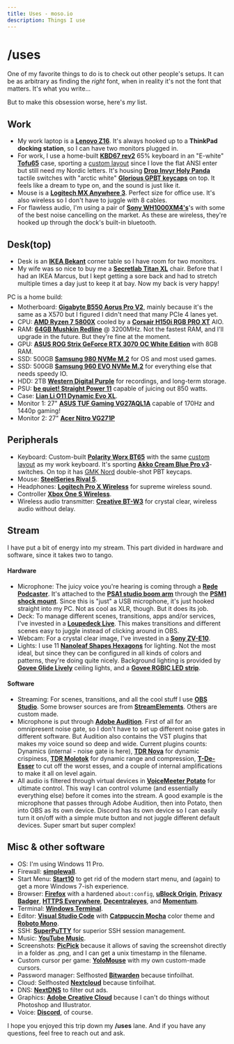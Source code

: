 ```yaml
---
title: Uses - moso.io
description: Things I use
---
```


# /uses

One of my favorite things to do is to check out other people's setups. It can be as arbitrary as finding the _right_ font, when in reality it's not the font that matters. It's what you write...

But to make this obsession worse, here's _my_ list.

## Work

- My work laptop is a **[Lenovo Z16](https://lenovo.com/us/en/p/laptops/thinkpad/thinkpadz/lenovo-thinkpad-z16-gen-2-(16-inch-amd)/len101t0082)**. It's always hooked up to a **ThinkPad docking station**, so I can have two monitors plugged in.
- For work, I use a home-built **[KBD67 rev2](https://kbdfans.com/collections/pcb/products/kbd65-65-custom-mechanical-keyboard-pcb)** 65% keyboard in an "E-white" **[Tofu65](https://kbdfans.com/collections/case/products/in-stocktofu-65-aluminum-case?variant=31400162394251)** case, sporting a [custom layout](https://assets.codepen.io/257418/screenshot-1593358613.png) since I love the flat ANSI enter but still need my Nordic letters. It's housing **[Drop Invyr Holy Panda](https://drop.com/?origin=%2Fbuy%2Fdrop-invyr-holy-panda-mechanical-switches)** tactile switches with "arctic white" **[Glorious GPBT keycaps](https://www.pcgamingrace.com/products/glorious-pbt-black-key-caps)** on top. It feels like a dream to type on, and the sound is just like it.
- Mouse is a **[Logitech MX Anywhere 3](https://logitech.com/en-us/products/mice/mx-anywhere-3.910-005985.html)**. Perfect size for office use. It's also wireless so I don't have to juggle with 8 cables.
- For flawless audio, I'm using a pair of **[Sony WH1000XM4's](https://electronics.sony.com/audio/headphones/headband/p/wh1000xm4-b)**'s with some of the best noise cancelling on the market. As these are wireless, they're hooked up through the dock's built-in bluetooth.

## Desk(top)

- Desk is an **[IKEA Bekant](https://ikea.com/gb/en/p/bekant-left-hand-corner-table-top-black-stained-ash-veneer-00366278/)** corner table so I have room for two monitors.
- My wife was so nice to buy me a **[Secretlab Titan XL](https://secretlab.eu/collections/titan-xl-series)** chair. Before that I had an IKEA Marcus, but I kept getting a sore back and had to stretch multiple times a day just to keep it at bay. Now my back is very happy!

<p style="margin-bottom: -8px">PC is a home build:</p>

- Motherboard: **[Gigabyte B550 Aorus Pro V2](https://gigabyte.com/Motherboard/B550-AORUS-PRO-V2-rev-10)**, mainly because it's the same as a X570 but I figured I didn't need that many PCIe 4 lanes yet.
- CPU: **[AMD Ryzen 7 5800X](https://amd.com/en/products/cpu/amd-ryzen-7-5800x)** cooled by a **[Corsair H150i RGB PRO XT](https://www.corsair.com/eu/en/Categories/Products/Liquid-Cooling/iCUE-RGB-PRO-XT-Coolers/p/CW-9060045-WW)** AIO.
- RAM: **[64GB Mushkin Redline](https://poweredbymushkin.com/Home/index.php/products2/item/5-redline/1682-mrd4u320ejjp16gx2?ic=1)** @ 3200MHz. Not the fastest RAM, and I'll upgrade in the future. But they're fine at the moment.
- GPU: **[ASUS ROG Strix GeForce RTX 3070 OC White Edition](https://rog.asus.com/graphics-cards/graphics-cards/rog-strix/rog-strix-rtx3070-o8g-white-model)** with 8GB RAM.
- SSD: 500GB **[Samsung 980 NVMe M.2](https://www.samsung.com/us/computing/memory-storage/solid-state-drives/980-pcie-3-0-nvme-gaming-ssd-500gb-mz-v8v500b-am)** for OS and most used games.
- SSD: 500GB **[Samsung 960 EVO NVMe M.2](https://www.samsung.com/us/computing/memory-storage/solid-state-drives/ssd-960-evo-m-2-500gb-mz-v6e500bw)** for everything else that needs speedy IO.
- HDD: 2TB **[Western Digital Purple](https://shop.westerndigital.com/en-ie/products/internal-drives/wd-purple-sata-hdd)** for recordings, and long-term storage.
- PSU: **[be quiet! Straight Power 11](https://bequiet.com/en/powersupply/straight-power-11/1247)** capable of juicing out 850 watts.
- Case: **[Lian Li O11 Dynamic Evo XL](https://lian-li.com/product/o11-dynamic-evo-xl/)**.
- Monitor 1: 27" **[ASUS TUF Gaming VG27AQL1A](https://asus.com/Displays-Desktops/Monitors/TUF-Gaming/TUF-Gaming-VG27AQL1A/)** capable of 170Hz and 1440p gaming!
- Monitor 2: 27" **[Acer Nitro VG271P](https://acer.com/ac/en/GB/content/model/UM.HV1EE.P04)**

## Peripherals

- Keyboard: Custom-built **[Polarity Worx BT65](https://www.polarityworks.com/btckp)** with the same [custom layout](https://assets.codepen.io/257418/screenshot-1593358613.png) as my work keyboard. It's sporting **[Akko Cream Blue Pro v3](https://akkogear.eu/products/v3-cream-blue-pro-switch-45pcs)**-switches. On top it has [GMK Nord](https://candykeys.com/group-buys/gmk-nord) double-shot PBT keycaps.
- Mouse: **[SteelSeries Rival 5](https://steelseries.com/gaming-mice/rival-5)**.
- Headphones: **[Logitech Pro X Wireless](https://www.logitechg.com/en-us/products/gaming-audio/pro-x-wireless-headset.981-000956.html)** for supreme wireless sound.
- Controller **[Xbox One S Wireless](https://xbox.com/en-US/accessories/controllers/xbox-wireless-controller)**.
- Wireless audio transmitter: **[Creative BT-W3](https://us.creative.com/p/headphones-headsets/creative-bt-w3)** for crystal clear, wireless audio without delay.

## Stream

I have put a bit of energy into my stream. This part divided in hardware and software, since it takes two to tango.

#### Hardware

- Microphone: The juicy voice you're hearing is coming through a **[Røde Podcaster](https://rode.com/microphones/podcaster)**. It's attached to the **[PSA1 studio boom arm](https://rode.com/accessories/stands/psa1)** through the **[PSM1 shock mount](https://rode.com/accessories/psm1)**. Since this is "just" a USB microphone, it's just hooked straight into my PC. Not as cool as XLR, though. But it does its job.
- Deck: To manage different scenes, transitions, apps and/or services, I've invested in a **[Loupedeck Live](https://loupedeck.com/en/products/loupedeck-live)**. This makes transitions and different scenes easy to juggle instead of clicking around in OBS.
- Webcam: For a crystal clear image, I've invested in a **[Sony ZV-E10](https://electronics.sony.com/imaging/interchangeable-lens-cameras/aps-c/p/ilczve10l-b)**.
- Lights: I use 11 **[Nanoleaf Shapes Hexagons](https://nanoleaf.me/en-EU/products/nanoleaf-shapes)** for lighting. Not the most ideal, but since they can be configured in all kinds of colors and patterns, they're doing quite nicely. Background lighting is provided by **[Govee Glide Lively](https://us.govee.com/collections/wall-lights/products/govee-glide-lively-wall-lights)** ceiling lights, and a **[Govee RGBIC LED strip](https://us.govee.com/collections/indoor-strip-lights/products/rgbic-smart-led-strip-lights)**.

#### Software

- Streaming: For scenes, transitions, and all the cool stuff I use **[OBS Studio](https://obsproject.com)**. Some browser sources are from **[StreamElements](https://streamelements.com)**. Others are custom made.
- Microphone is put through **[Adobe Audition](https://adobe.com/products/audition.html)**. First of all for an omnipresent noise gate, so I don't have to set up different noise gates in different software. But Audition also contains the VST plugins that makes my voice sound so deep and wide. Current plugins counts: Dynamics (internal - noise gate is here), **[TDR Nova](https://tokyodawn.net/tdr-nova)** for dynamic crispiness, **[TDR Molotok](https://tokyodawn.net/tdr-molotok)** for dynamic range and compression, **[T-De-Esser](https://techivation.com/t-de-esser)** to cut off the worst esses, and a couple of internal amplifications to make it all on level again.
- All audio is filtered through virtual devices in **[VoiceMeeter Potato](https://vb-audio.com/Voicemeeter/potato.htm)** for ultimate control. This way I can control volume (and essentially everything else) before it comes into the stream. A good example is the microphone that passes through Adobe Audition, then into Potato, then into OBS as its own device. Discord has its own device so I can easily turn it on/off with a simple mute button and not juggle different default devices. Super smart but super complex!

## Misc & other software

- OS: I'm using Windows 11 Pro.
- Firewall: **[simplewall](https://henrypp.org/product/simplewall)**.
- Start Menu: **[Start10](https://stardock.com/products/start10/)** to get rid of the modern start menu, and (again) to get a more Windows 7-ish experience.
- Browser: **[Firefox](https://firefox.com)** with a hardened `about:config`, **[uBlock Origin](https://github.com/gorhill/uBlock)**, **[Privacy Badger](https://privacybadger.org/)**, **[HTTPS Everywhere](https://eff.org/https-everywhere)**, **[Decentraleyes](https://decentraleyes.org)**, and **[Momentum](https://momentumdash.com)**.
- Terminal: **[Windows Terminal](https://github.com/microsoft/terminal)**.
- Editor: **[Visual Studio Code](https://code.visualstudio.com)** with **[Catppuccin Mocha](https://github.com/catppuccin/catppuccin)** color theme and **[Roboto Mono](https://fonts.google.com/specimen/Roboto+Mono)**.
- SSH: **[SuperPuTTY](https://puttygen.com/superputty)** for superior SSH session management.
- Music: **[YouTube Music](https://music.youtube.com)**.
- Screenshots: **[PicPick](https://picpick.app)** because it allows of saving the screenshot directly in a folder as .png, and I can get a unix timestamp in the filename.
- Custom cursor per game: **[YoloMouse](https://pandateemo.github.io/YoloMouse/)** with my own custom-made cursors.
- Password manager: Selfhosted **[Bitwarden](https://bitwarden.com)** because tinfoilhat.
- Cloud: Selfhosted **[Nextcloud](https://nextcloud.com)** because tinfoilhat.
- DNS: **[NextDNS](https://nextdns.io)** to filter out ads.
- Graphics: **[Adobe Creative Cloud](https://adobe.com/uk/creativecloud.html)** because I can't do things without Photoshop and Illustrator.
- Voice: **[Discord](https://discord.com)**, of course.

I hope you enjoyed this trip down my **/uses** lane. And if you have any questions, feel free to reach out and ask.
